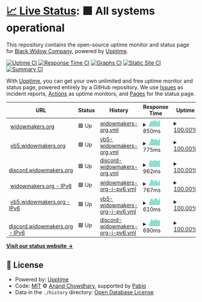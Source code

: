 # [📈 Live Status](https://status.the-bwc.com): <!--live status--> **🟩 All systems operational**

This repository contains the open-source uptime monitor and status page for [Black Widow Company](https://the-bwc.com), powered by [Upptime](https://github.com/upptime/upptime).

[![Uptime CI](https://github.com/the-bwc/uptime-monitor/workflows/Uptime%20CI/badge.svg)](https://github.com/the-bwc/uptime-monitor/actions?query=workflow%3A%22Uptime+CI%22)
[![Response Time CI](https://github.com/the-bwc/uptime-monitor/workflows/Response%20Time%20CI/badge.svg)](https://github.com/the-bwc/uptime-monitor/actions?query=workflow%3A%22Response+Time+CI%22)
[![Graphs CI](https://github.com/the-bwc/uptime-monitor/workflows/Graphs%20CI/badge.svg)](https://github.com/the-bwc/uptime-monitor/actions?query=workflow%3A%22Graphs+CI%22)
[![Static Site CI](https://github.com/the-bwc/uptime-monitor/workflows/Static%20Site%20CI/badge.svg)](https://github.com/the-bwc/uptime-monitor/actions?query=workflow%3A%22Static+Site+CI%22)
[![Summary CI](https://github.com/the-bwc/uptime-monitor/workflows/Summary%20CI/badge.svg)](https://github.com/the-bwc/uptime-monitor/actions?query=workflow%3A%22Summary+CI%22)

With [Upptime](https://upptime.js.org), you can get your own unlimited and free uptime monitor and status page, powered entirely by a GitHub repository. We use [Issues](https://github.com/the-bwc/uptime-monitor/issues) as incident reports, [Actions](https://github.com/the-bwc/uptime-monitor/actions) as uptime monitors, and [Pages](https://the-bwc.github.io/uptime-monitor) for the status page.

<!--start: status pages-->
<!-- This summary is generated by Upptime (https://github.com/upptime/upptime) -->
<!-- Do not edit this manually, your changes will be overwritten -->
<!-- prettier-ignore -->
| URL | Status | History | Response Time | Uptime |
| --- | ------ | ------- | ------------- | ------ |
| <img alt="" src="https://icons.duckduckgo.com/ip3/widowmakers.org.ico" height="13"> [widowmakers.org](https://widowmakers.org) | 🟩 Up | [widowmakers-org.yml](https://github.com/THE-BWC/uptime-monitor/commits/HEAD/history/widowmakers-org.yml) | <details><summary><img alt="Response time graph" src="./graphs/widowmakers-org/response-time-week.png" height="20"> 850ms</summary><br><a href="https://status.widowmakers.org/history/widowmakers-org"><img alt="Response time 812" src="https://img.shields.io/endpoint?url=https%3A%2F%2Fraw.githubusercontent.com%2FTHE-BWC%2Fuptime-monitor%2FHEAD%2Fapi%2Fwidowmakers-org%2Fresponse-time.json"></a><br><a href="https://status.widowmakers.org/history/widowmakers-org"><img alt="24-hour response time 652" src="https://img.shields.io/endpoint?url=https%3A%2F%2Fraw.githubusercontent.com%2FTHE-BWC%2Fuptime-monitor%2FHEAD%2Fapi%2Fwidowmakers-org%2Fresponse-time-day.json"></a><br><a href="https://status.widowmakers.org/history/widowmakers-org"><img alt="7-day response time 850" src="https://img.shields.io/endpoint?url=https%3A%2F%2Fraw.githubusercontent.com%2FTHE-BWC%2Fuptime-monitor%2FHEAD%2Fapi%2Fwidowmakers-org%2Fresponse-time-week.json"></a><br><a href="https://status.widowmakers.org/history/widowmakers-org"><img alt="30-day response time 789" src="https://img.shields.io/endpoint?url=https%3A%2F%2Fraw.githubusercontent.com%2FTHE-BWC%2Fuptime-monitor%2FHEAD%2Fapi%2Fwidowmakers-org%2Fresponse-time-month.json"></a><br><a href="https://status.widowmakers.org/history/widowmakers-org"><img alt="1-year response time 812" src="https://img.shields.io/endpoint?url=https%3A%2F%2Fraw.githubusercontent.com%2FTHE-BWC%2Fuptime-monitor%2FHEAD%2Fapi%2Fwidowmakers-org%2Fresponse-time-year.json"></a></details> | <details><summary><a href="https://status.widowmakers.org/history/widowmakers-org">100.00%</a></summary><a href="https://status.widowmakers.org/history/widowmakers-org"><img alt="All-time uptime 100.00%" src="https://img.shields.io/endpoint?url=https%3A%2F%2Fraw.githubusercontent.com%2FTHE-BWC%2Fuptime-monitor%2FHEAD%2Fapi%2Fwidowmakers-org%2Fuptime.json"></a><br><a href="https://status.widowmakers.org/history/widowmakers-org"><img alt="24-hour uptime 100.00%" src="https://img.shields.io/endpoint?url=https%3A%2F%2Fraw.githubusercontent.com%2FTHE-BWC%2Fuptime-monitor%2FHEAD%2Fapi%2Fwidowmakers-org%2Fuptime-day.json"></a><br><a href="https://status.widowmakers.org/history/widowmakers-org"><img alt="7-day uptime 100.00%" src="https://img.shields.io/endpoint?url=https%3A%2F%2Fraw.githubusercontent.com%2FTHE-BWC%2Fuptime-monitor%2FHEAD%2Fapi%2Fwidowmakers-org%2Fuptime-week.json"></a><br><a href="https://status.widowmakers.org/history/widowmakers-org"><img alt="30-day uptime 100.00%" src="https://img.shields.io/endpoint?url=https%3A%2F%2Fraw.githubusercontent.com%2FTHE-BWC%2Fuptime-monitor%2FHEAD%2Fapi%2Fwidowmakers-org%2Fuptime-month.json"></a><br><a href="https://status.widowmakers.org/history/widowmakers-org"><img alt="1-year uptime 100.00%" src="https://img.shields.io/endpoint?url=https%3A%2F%2Fraw.githubusercontent.com%2FTHE-BWC%2Fuptime-monitor%2FHEAD%2Fapi%2Fwidowmakers-org%2Fuptime-year.json"></a></details>
| <img alt="" src="https://icons.duckduckgo.com/ip3/vb5.widowmakers.org.ico" height="13"> [vb5.widowmakers.org](https://vb5.widowmakers.org/forum/index.php) | 🟩 Up | [vb5-widowmakers-org.yml](https://github.com/THE-BWC/uptime-monitor/commits/HEAD/history/vb5-widowmakers-org.yml) | <details><summary><img alt="Response time graph" src="./graphs/vb5-widowmakers-org/response-time-week.png" height="20"> 775ms</summary><br><a href="https://status.widowmakers.org/history/vb5-widowmakers-org"><img alt="Response time 719" src="https://img.shields.io/endpoint?url=https%3A%2F%2Fraw.githubusercontent.com%2FTHE-BWC%2Fuptime-monitor%2FHEAD%2Fapi%2Fvb5-widowmakers-org%2Fresponse-time.json"></a><br><a href="https://status.widowmakers.org/history/vb5-widowmakers-org"><img alt="24-hour response time 659" src="https://img.shields.io/endpoint?url=https%3A%2F%2Fraw.githubusercontent.com%2FTHE-BWC%2Fuptime-monitor%2FHEAD%2Fapi%2Fvb5-widowmakers-org%2Fresponse-time-day.json"></a><br><a href="https://status.widowmakers.org/history/vb5-widowmakers-org"><img alt="7-day response time 775" src="https://img.shields.io/endpoint?url=https%3A%2F%2Fraw.githubusercontent.com%2FTHE-BWC%2Fuptime-monitor%2FHEAD%2Fapi%2Fvb5-widowmakers-org%2Fresponse-time-week.json"></a><br><a href="https://status.widowmakers.org/history/vb5-widowmakers-org"><img alt="30-day response time 746" src="https://img.shields.io/endpoint?url=https%3A%2F%2Fraw.githubusercontent.com%2FTHE-BWC%2Fuptime-monitor%2FHEAD%2Fapi%2Fvb5-widowmakers-org%2Fresponse-time-month.json"></a><br><a href="https://status.widowmakers.org/history/vb5-widowmakers-org"><img alt="1-year response time 719" src="https://img.shields.io/endpoint?url=https%3A%2F%2Fraw.githubusercontent.com%2FTHE-BWC%2Fuptime-monitor%2FHEAD%2Fapi%2Fvb5-widowmakers-org%2Fresponse-time-year.json"></a></details> | <details><summary><a href="https://status.widowmakers.org/history/vb5-widowmakers-org">100.00%</a></summary><a href="https://status.widowmakers.org/history/vb5-widowmakers-org"><img alt="All-time uptime 100.00%" src="https://img.shields.io/endpoint?url=https%3A%2F%2Fraw.githubusercontent.com%2FTHE-BWC%2Fuptime-monitor%2FHEAD%2Fapi%2Fvb5-widowmakers-org%2Fuptime.json"></a><br><a href="https://status.widowmakers.org/history/vb5-widowmakers-org"><img alt="24-hour uptime 100.00%" src="https://img.shields.io/endpoint?url=https%3A%2F%2Fraw.githubusercontent.com%2FTHE-BWC%2Fuptime-monitor%2FHEAD%2Fapi%2Fvb5-widowmakers-org%2Fuptime-day.json"></a><br><a href="https://status.widowmakers.org/history/vb5-widowmakers-org"><img alt="7-day uptime 100.00%" src="https://img.shields.io/endpoint?url=https%3A%2F%2Fraw.githubusercontent.com%2FTHE-BWC%2Fuptime-monitor%2FHEAD%2Fapi%2Fvb5-widowmakers-org%2Fuptime-week.json"></a><br><a href="https://status.widowmakers.org/history/vb5-widowmakers-org"><img alt="30-day uptime 100.00%" src="https://img.shields.io/endpoint?url=https%3A%2F%2Fraw.githubusercontent.com%2FTHE-BWC%2Fuptime-monitor%2FHEAD%2Fapi%2Fvb5-widowmakers-org%2Fuptime-month.json"></a><br><a href="https://status.widowmakers.org/history/vb5-widowmakers-org"><img alt="1-year uptime 100.00%" src="https://img.shields.io/endpoint?url=https%3A%2F%2Fraw.githubusercontent.com%2FTHE-BWC%2Fuptime-monitor%2FHEAD%2Fapi%2Fvb5-widowmakers-org%2Fuptime-year.json"></a></details>
| <img alt="" src="https://icons.duckduckgo.com/ip3/discord.widowmakers.org.ico" height="13"> [discord.widowmakers.org](https://discord.widowmakers.org) | 🟩 Up | [discord-widowmakers-org.yml](https://github.com/THE-BWC/uptime-monitor/commits/HEAD/history/discord-widowmakers-org.yml) | <details><summary><img alt="Response time graph" src="./graphs/discord-widowmakers-org/response-time-week.png" height="20"> 962ms</summary><br><a href="https://status.widowmakers.org/history/discord-widowmakers-org"><img alt="Response time 976" src="https://img.shields.io/endpoint?url=https%3A%2F%2Fraw.githubusercontent.com%2FTHE-BWC%2Fuptime-monitor%2FHEAD%2Fapi%2Fdiscord-widowmakers-org%2Fresponse-time.json"></a><br><a href="https://status.widowmakers.org/history/discord-widowmakers-org"><img alt="24-hour response time 778" src="https://img.shields.io/endpoint?url=https%3A%2F%2Fraw.githubusercontent.com%2FTHE-BWC%2Fuptime-monitor%2FHEAD%2Fapi%2Fdiscord-widowmakers-org%2Fresponse-time-day.json"></a><br><a href="https://status.widowmakers.org/history/discord-widowmakers-org"><img alt="7-day response time 962" src="https://img.shields.io/endpoint?url=https%3A%2F%2Fraw.githubusercontent.com%2FTHE-BWC%2Fuptime-monitor%2FHEAD%2Fapi%2Fdiscord-widowmakers-org%2Fresponse-time-week.json"></a><br><a href="https://status.widowmakers.org/history/discord-widowmakers-org"><img alt="30-day response time 1028" src="https://img.shields.io/endpoint?url=https%3A%2F%2Fraw.githubusercontent.com%2FTHE-BWC%2Fuptime-monitor%2FHEAD%2Fapi%2Fdiscord-widowmakers-org%2Fresponse-time-month.json"></a><br><a href="https://status.widowmakers.org/history/discord-widowmakers-org"><img alt="1-year response time 976" src="https://img.shields.io/endpoint?url=https%3A%2F%2Fraw.githubusercontent.com%2FTHE-BWC%2Fuptime-monitor%2FHEAD%2Fapi%2Fdiscord-widowmakers-org%2Fresponse-time-year.json"></a></details> | <details><summary><a href="https://status.widowmakers.org/history/discord-widowmakers-org">100.00%</a></summary><a href="https://status.widowmakers.org/history/discord-widowmakers-org"><img alt="All-time uptime 100.00%" src="https://img.shields.io/endpoint?url=https%3A%2F%2Fraw.githubusercontent.com%2FTHE-BWC%2Fuptime-monitor%2FHEAD%2Fapi%2Fdiscord-widowmakers-org%2Fuptime.json"></a><br><a href="https://status.widowmakers.org/history/discord-widowmakers-org"><img alt="24-hour uptime 100.00%" src="https://img.shields.io/endpoint?url=https%3A%2F%2Fraw.githubusercontent.com%2FTHE-BWC%2Fuptime-monitor%2FHEAD%2Fapi%2Fdiscord-widowmakers-org%2Fuptime-day.json"></a><br><a href="https://status.widowmakers.org/history/discord-widowmakers-org"><img alt="7-day uptime 100.00%" src="https://img.shields.io/endpoint?url=https%3A%2F%2Fraw.githubusercontent.com%2FTHE-BWC%2Fuptime-monitor%2FHEAD%2Fapi%2Fdiscord-widowmakers-org%2Fuptime-week.json"></a><br><a href="https://status.widowmakers.org/history/discord-widowmakers-org"><img alt="30-day uptime 100.00%" src="https://img.shields.io/endpoint?url=https%3A%2F%2Fraw.githubusercontent.com%2FTHE-BWC%2Fuptime-monitor%2FHEAD%2Fapi%2Fdiscord-widowmakers-org%2Fuptime-month.json"></a><br><a href="https://status.widowmakers.org/history/discord-widowmakers-org"><img alt="1-year uptime 100.00%" src="https://img.shields.io/endpoint?url=https%3A%2F%2Fraw.githubusercontent.com%2FTHE-BWC%2Fuptime-monitor%2FHEAD%2Fapi%2Fdiscord-widowmakers-org%2Fuptime-year.json"></a></details>
| <img alt="" src="https://icons.duckduckgo.com/ip3/widowmakers.org.ico" height="13"> [widowmakers.org - IPv6](https://widowmakers.org) | 🟩 Up | [widowmakers-org-i-pv6.yml](https://github.com/THE-BWC/uptime-monitor/commits/HEAD/history/widowmakers-org-i-pv6.yml) | <details><summary><img alt="Response time graph" src="./graphs/widowmakers-org-i-pv6/response-time-week.png" height="20"> 767ms</summary><br><a href="https://status.widowmakers.org/history/widowmakers-org-i-pv6"><img alt="Response time 669" src="https://img.shields.io/endpoint?url=https%3A%2F%2Fraw.githubusercontent.com%2FTHE-BWC%2Fuptime-monitor%2FHEAD%2Fapi%2Fwidowmakers-org-i-pv6%2Fresponse-time.json"></a><br><a href="https://status.widowmakers.org/history/widowmakers-org-i-pv6"><img alt="24-hour response time 568" src="https://img.shields.io/endpoint?url=https%3A%2F%2Fraw.githubusercontent.com%2FTHE-BWC%2Fuptime-monitor%2FHEAD%2Fapi%2Fwidowmakers-org-i-pv6%2Fresponse-time-day.json"></a><br><a href="https://status.widowmakers.org/history/widowmakers-org-i-pv6"><img alt="7-day response time 767" src="https://img.shields.io/endpoint?url=https%3A%2F%2Fraw.githubusercontent.com%2FTHE-BWC%2Fuptime-monitor%2FHEAD%2Fapi%2Fwidowmakers-org-i-pv6%2Fresponse-time-week.json"></a><br><a href="https://status.widowmakers.org/history/widowmakers-org-i-pv6"><img alt="30-day response time 698" src="https://img.shields.io/endpoint?url=https%3A%2F%2Fraw.githubusercontent.com%2FTHE-BWC%2Fuptime-monitor%2FHEAD%2Fapi%2Fwidowmakers-org-i-pv6%2Fresponse-time-month.json"></a><br><a href="https://status.widowmakers.org/history/widowmakers-org-i-pv6"><img alt="1-year response time 669" src="https://img.shields.io/endpoint?url=https%3A%2F%2Fraw.githubusercontent.com%2FTHE-BWC%2Fuptime-monitor%2FHEAD%2Fapi%2Fwidowmakers-org-i-pv6%2Fresponse-time-year.json"></a></details> | <details><summary><a href="https://status.widowmakers.org/history/widowmakers-org-i-pv6">100.00%</a></summary><a href="https://status.widowmakers.org/history/widowmakers-org-i-pv6"><img alt="All-time uptime 100.00%" src="https://img.shields.io/endpoint?url=https%3A%2F%2Fraw.githubusercontent.com%2FTHE-BWC%2Fuptime-monitor%2FHEAD%2Fapi%2Fwidowmakers-org-i-pv6%2Fuptime.json"></a><br><a href="https://status.widowmakers.org/history/widowmakers-org-i-pv6"><img alt="24-hour uptime 100.00%" src="https://img.shields.io/endpoint?url=https%3A%2F%2Fraw.githubusercontent.com%2FTHE-BWC%2Fuptime-monitor%2FHEAD%2Fapi%2Fwidowmakers-org-i-pv6%2Fuptime-day.json"></a><br><a href="https://status.widowmakers.org/history/widowmakers-org-i-pv6"><img alt="7-day uptime 100.00%" src="https://img.shields.io/endpoint?url=https%3A%2F%2Fraw.githubusercontent.com%2FTHE-BWC%2Fuptime-monitor%2FHEAD%2Fapi%2Fwidowmakers-org-i-pv6%2Fuptime-week.json"></a><br><a href="https://status.widowmakers.org/history/widowmakers-org-i-pv6"><img alt="30-day uptime 100.00%" src="https://img.shields.io/endpoint?url=https%3A%2F%2Fraw.githubusercontent.com%2FTHE-BWC%2Fuptime-monitor%2FHEAD%2Fapi%2Fwidowmakers-org-i-pv6%2Fuptime-month.json"></a><br><a href="https://status.widowmakers.org/history/widowmakers-org-i-pv6"><img alt="1-year uptime 100.00%" src="https://img.shields.io/endpoint?url=https%3A%2F%2Fraw.githubusercontent.com%2FTHE-BWC%2Fuptime-monitor%2FHEAD%2Fapi%2Fwidowmakers-org-i-pv6%2Fuptime-year.json"></a></details>
| <img alt="" src="https://icons.duckduckgo.com/ip3/vb5.widowmakers.org.ico" height="13"> [vb5.widowmakers.org - IPv6](https://vb5.widowmakers.org/forum/index.php) | 🟩 Up | [vb5-widowmakers-org-i-pv6.yml](https://github.com/THE-BWC/uptime-monitor/commits/HEAD/history/vb5-widowmakers-org-i-pv6.yml) | <details><summary><img alt="Response time graph" src="./graphs/vb5-widowmakers-org-i-pv6/response-time-week.png" height="20"> 610ms</summary><br><a href="https://status.widowmakers.org/history/vb5-widowmakers-org-i-pv6"><img alt="Response time 556" src="https://img.shields.io/endpoint?url=https%3A%2F%2Fraw.githubusercontent.com%2FTHE-BWC%2Fuptime-monitor%2FHEAD%2Fapi%2Fvb5-widowmakers-org-i-pv6%2Fresponse-time.json"></a><br><a href="https://status.widowmakers.org/history/vb5-widowmakers-org-i-pv6"><img alt="24-hour response time 460" src="https://img.shields.io/endpoint?url=https%3A%2F%2Fraw.githubusercontent.com%2FTHE-BWC%2Fuptime-monitor%2FHEAD%2Fapi%2Fvb5-widowmakers-org-i-pv6%2Fresponse-time-day.json"></a><br><a href="https://status.widowmakers.org/history/vb5-widowmakers-org-i-pv6"><img alt="7-day response time 610" src="https://img.shields.io/endpoint?url=https%3A%2F%2Fraw.githubusercontent.com%2FTHE-BWC%2Fuptime-monitor%2FHEAD%2Fapi%2Fvb5-widowmakers-org-i-pv6%2Fresponse-time-week.json"></a><br><a href="https://status.widowmakers.org/history/vb5-widowmakers-org-i-pv6"><img alt="30-day response time 555" src="https://img.shields.io/endpoint?url=https%3A%2F%2Fraw.githubusercontent.com%2FTHE-BWC%2Fuptime-monitor%2FHEAD%2Fapi%2Fvb5-widowmakers-org-i-pv6%2Fresponse-time-month.json"></a><br><a href="https://status.widowmakers.org/history/vb5-widowmakers-org-i-pv6"><img alt="1-year response time 556" src="https://img.shields.io/endpoint?url=https%3A%2F%2Fraw.githubusercontent.com%2FTHE-BWC%2Fuptime-monitor%2FHEAD%2Fapi%2Fvb5-widowmakers-org-i-pv6%2Fresponse-time-year.json"></a></details> | <details><summary><a href="https://status.widowmakers.org/history/vb5-widowmakers-org-i-pv6">100.00%</a></summary><a href="https://status.widowmakers.org/history/vb5-widowmakers-org-i-pv6"><img alt="All-time uptime 100.00%" src="https://img.shields.io/endpoint?url=https%3A%2F%2Fraw.githubusercontent.com%2FTHE-BWC%2Fuptime-monitor%2FHEAD%2Fapi%2Fvb5-widowmakers-org-i-pv6%2Fuptime.json"></a><br><a href="https://status.widowmakers.org/history/vb5-widowmakers-org-i-pv6"><img alt="24-hour uptime 100.00%" src="https://img.shields.io/endpoint?url=https%3A%2F%2Fraw.githubusercontent.com%2FTHE-BWC%2Fuptime-monitor%2FHEAD%2Fapi%2Fvb5-widowmakers-org-i-pv6%2Fuptime-day.json"></a><br><a href="https://status.widowmakers.org/history/vb5-widowmakers-org-i-pv6"><img alt="7-day uptime 100.00%" src="https://img.shields.io/endpoint?url=https%3A%2F%2Fraw.githubusercontent.com%2FTHE-BWC%2Fuptime-monitor%2FHEAD%2Fapi%2Fvb5-widowmakers-org-i-pv6%2Fuptime-week.json"></a><br><a href="https://status.widowmakers.org/history/vb5-widowmakers-org-i-pv6"><img alt="30-day uptime 100.00%" src="https://img.shields.io/endpoint?url=https%3A%2F%2Fraw.githubusercontent.com%2FTHE-BWC%2Fuptime-monitor%2FHEAD%2Fapi%2Fvb5-widowmakers-org-i-pv6%2Fuptime-month.json"></a><br><a href="https://status.widowmakers.org/history/vb5-widowmakers-org-i-pv6"><img alt="1-year uptime 100.00%" src="https://img.shields.io/endpoint?url=https%3A%2F%2Fraw.githubusercontent.com%2FTHE-BWC%2Fuptime-monitor%2FHEAD%2Fapi%2Fvb5-widowmakers-org-i-pv6%2Fuptime-year.json"></a></details>
| <img alt="" src="https://icons.duckduckgo.com/ip3/discord.widowmakers.org.ico" height="13"> [discord.widowmakers.org - IPv6](https://discord.widowmakers.org) | 🟩 Up | [discord-widowmakers-org-i-pv6.yml](https://github.com/THE-BWC/uptime-monitor/commits/HEAD/history/discord-widowmakers-org-i-pv6.yml) | <details><summary><img alt="Response time graph" src="./graphs/discord-widowmakers-org-i-pv6/response-time-week.png" height="20"> 690ms</summary><br><a href="https://status.widowmakers.org/history/discord-widowmakers-org-i-pv6"><img alt="Response time 623" src="https://img.shields.io/endpoint?url=https%3A%2F%2Fraw.githubusercontent.com%2FTHE-BWC%2Fuptime-monitor%2FHEAD%2Fapi%2Fdiscord-widowmakers-org-i-pv6%2Fresponse-time.json"></a><br><a href="https://status.widowmakers.org/history/discord-widowmakers-org-i-pv6"><img alt="24-hour response time 600" src="https://img.shields.io/endpoint?url=https%3A%2F%2Fraw.githubusercontent.com%2FTHE-BWC%2Fuptime-monitor%2FHEAD%2Fapi%2Fdiscord-widowmakers-org-i-pv6%2Fresponse-time-day.json"></a><br><a href="https://status.widowmakers.org/history/discord-widowmakers-org-i-pv6"><img alt="7-day response time 690" src="https://img.shields.io/endpoint?url=https%3A%2F%2Fraw.githubusercontent.com%2FTHE-BWC%2Fuptime-monitor%2FHEAD%2Fapi%2Fdiscord-widowmakers-org-i-pv6%2Fresponse-time-week.json"></a><br><a href="https://status.widowmakers.org/history/discord-widowmakers-org-i-pv6"><img alt="30-day response time 636" src="https://img.shields.io/endpoint?url=https%3A%2F%2Fraw.githubusercontent.com%2FTHE-BWC%2Fuptime-monitor%2FHEAD%2Fapi%2Fdiscord-widowmakers-org-i-pv6%2Fresponse-time-month.json"></a><br><a href="https://status.widowmakers.org/history/discord-widowmakers-org-i-pv6"><img alt="1-year response time 623" src="https://img.shields.io/endpoint?url=https%3A%2F%2Fraw.githubusercontent.com%2FTHE-BWC%2Fuptime-monitor%2FHEAD%2Fapi%2Fdiscord-widowmakers-org-i-pv6%2Fresponse-time-year.json"></a></details> | <details><summary><a href="https://status.widowmakers.org/history/discord-widowmakers-org-i-pv6">100.00%</a></summary><a href="https://status.widowmakers.org/history/discord-widowmakers-org-i-pv6"><img alt="All-time uptime 100.00%" src="https://img.shields.io/endpoint?url=https%3A%2F%2Fraw.githubusercontent.com%2FTHE-BWC%2Fuptime-monitor%2FHEAD%2Fapi%2Fdiscord-widowmakers-org-i-pv6%2Fuptime.json"></a><br><a href="https://status.widowmakers.org/history/discord-widowmakers-org-i-pv6"><img alt="24-hour uptime 100.00%" src="https://img.shields.io/endpoint?url=https%3A%2F%2Fraw.githubusercontent.com%2FTHE-BWC%2Fuptime-monitor%2FHEAD%2Fapi%2Fdiscord-widowmakers-org-i-pv6%2Fuptime-day.json"></a><br><a href="https://status.widowmakers.org/history/discord-widowmakers-org-i-pv6"><img alt="7-day uptime 100.00%" src="https://img.shields.io/endpoint?url=https%3A%2F%2Fraw.githubusercontent.com%2FTHE-BWC%2Fuptime-monitor%2FHEAD%2Fapi%2Fdiscord-widowmakers-org-i-pv6%2Fuptime-week.json"></a><br><a href="https://status.widowmakers.org/history/discord-widowmakers-org-i-pv6"><img alt="30-day uptime 100.00%" src="https://img.shields.io/endpoint?url=https%3A%2F%2Fraw.githubusercontent.com%2FTHE-BWC%2Fuptime-monitor%2FHEAD%2Fapi%2Fdiscord-widowmakers-org-i-pv6%2Fuptime-month.json"></a><br><a href="https://status.widowmakers.org/history/discord-widowmakers-org-i-pv6"><img alt="1-year uptime 100.00%" src="https://img.shields.io/endpoint?url=https%3A%2F%2Fraw.githubusercontent.com%2FTHE-BWC%2Fuptime-monitor%2FHEAD%2Fapi%2Fdiscord-widowmakers-org-i-pv6%2Fuptime-year.json"></a></details>

<!--end: status pages-->

[**Visit our status website →**](https://status.the-bwc.com)

## 📄 License

- Powered by: [Upptime](https://github.com/upptime/upptime)
- Code: [MIT](./LICENSE) © [Anand Chowdhary](https://anandchowdhary.com), supported by [Pabio](https://pabio.com)
- Data in the `./history` directory: [Open Database License](https://opendatacommons.org/licenses/odbl/1-0/)
